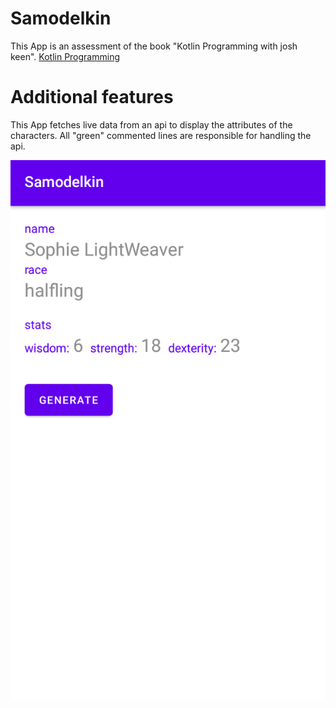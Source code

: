 # Samodelkin

This App is an assessment of the book "Kotlin Programming with josh keen".
[Kotlin Programming](https://bignerdranch.com/books/)

# Additional features

This App fetches live data from an api to display the attributes of the characters.
All "green" commented lines are responsible for handling the api.

![Image](Samodelkin.png) 

